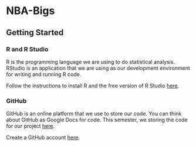 # NBA-Bigs

## Getting Started

### R and R Studio

R is the programming language we are using to do statistical analysis. RStudio is an application that we are using as our development environment for writing and running R code.

Follow the instructions to install R and the free version of R Studio [here](https://www.rstudio.com/products/rstudio/download/#download).

### GitHub

GitHub is an online platform that we use to store our code. You can think about GitHub as Google Docs for code.
This semester, we storing the code for our project [here](https://github.com/christopher-cheng/NBA-Bigs).

Create a GitHub account [here](https://www.github.com).